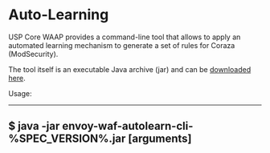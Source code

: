 # Auto-Learning

USP Core WAAP provides a command-line tool that allows to apply an automated learning mechanism to generate a set
of rules for Coraza (ModSecurity).

The tool itself is an executable Java archive (jar) and can be [downloaded here](downloads.md).

Usage:

----
$ java -jar envoy-waf-autolearn-cli-%SPEC_VERSION%.jar [arguments]
----



[downloaded here]: /downloads/
